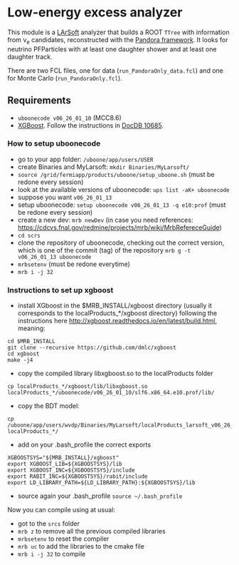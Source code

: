 # Low-energy excess analyzer
This module is a [LArSoft](http://www.larsoft.org) analyzer that builds a ROOT `TTree` with information from &nu;<sub>e</sub> candidates, reconstructed with the [Pandora framework](https://github.com/PandoraPFA).
It looks for neutrino PFParticles with at least one daughter shower and at least one daughter track.

There are two FCL files, one for data (`run_PandoraOnly_data.fcl`) and one for Monte Carlo (`run_PandoraOnly.fcl`).

## Requirements

- `uboonecode v06_26_01_10` (MCC8.6)
- [XGBoost](http://xgboost.readthedocs.io/en/latest/). Follow the instructions in [DocDB 10685](https://microboone-docdb.fnal.gov/cgi-bin/private/ShowDocument?docid=10685).

### How to setup uboonecode

- go to your app folder: `/uboone/app/users/USER`
- create Binaries and MyLarsoft: `mkdir Binaries/MyLarsoft/`
- `source /grid/fermiapp/products/uboone/setup_uboone.sh` (must be redone every session)
- look at the available versions of uboonecode: `ups list -aK+ uboonecode`
- suppose you want `v06_26_01_13`
- setup uboonecode: `setup uboonecode v06_26_01_13 -q e10:prof` (must be redone every session)
- create a new dev: `mrb newDev` (in case you need references: https://cdcvs.fnal.gov/redmine/projects/mrb/wiki/MrbRefereceGuide)
- `cd scrs`
- clone the repository of uboonecode, checking out the correct version, which is one of the commit (tag) of the repository `mrb g -t v06_26_01_13 uboonecode`
- `mrbsetenv` (must be redone everytime)
- `mrb i -j 32`

### Instructions to set up xgboost

- install XGboost in the $MRB_INSTALL/xgboost directory (usually it corresponds to the localProducts_*/xgboost directory) following the instructions here http://xgboost.readthedocs.io/en/latest/build.html, meaning:
```
cd $MRB_INSTALL
git clone --recursive https://github.com/dmlc/xgboost
cd xgboost
make -j4
```
- copy the compiled library libxgboost.so to the localProducts folder
```
cp localProducts_*/xgboost/lib/libxgboost.so localProducts_*/uboonecode/v06_26_01_10/slf6.x86_64.e10.prof/lib/
```
- copy the BDT model:
```
cp /uboone/app/users/wvdp/Binaries/MyLarsoft/localProducts_larsoft_v06_26_01_09_e10_prof/multiclass_pandoraNu_mcc86.model localProducts_*/
```
- add on your .bash_profile the correct exports
```
XGBOOSTSYS="${MRB_INSTALL}/xgboost" 
export XGBOOST_LIB=${XGBOOSTSYS}/lib
export XGBOOST_INC=${XGBOOSTSYS}/include
export RABIT_INC=${XGBOOSTSYS}/rabit/include
export LD_LIBRARY_PATH=${LD_LIBRARY_PATH}:${XGBOOSTSYS}/lib
```
- source again your .bash_profile
```source ~/.bash_profile```

Now you can compile using at usual:
- got to the `srcs` folder
- `mrb z` to remove all the previous compiled libraries
- `mrbsetenv` to reset the compiler
- `mrb uc` to add the libraries to the cmake file
- `mrb i -j 32` to compile
